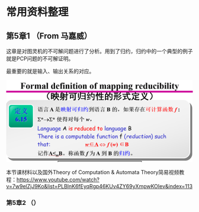 # 常用资料整理
## 第5章1  （From 马嘉威）

这章是对图灵机的不可解问题进行了分析。用到了归约，归约中的一个典型的例子就是PCP问题的不可解证明。

最重要的就是输入、输出关系的对应。

![reduction]( .\images\reduction.png)



本节课材料以及国外Theory of Computation & Automata Theory简易视频教程：https://www.youtube.com/watch?v=7w9elZjJ9Ko&list=PLBlnK6fEyqRgp46KUv4ZY69yXmpwKOIev&index=113

### 第5章2 （）

